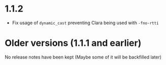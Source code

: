 <a id="top"></a>

# 1.1.2
* Fix usage of `dynamic_cast` preventing Clara being used with `-fno-rtti`


# Older versions (1.1.1 and earlier)

No release notes have been kept (Maybe some of it will be backfilled later)
